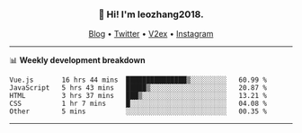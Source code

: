 <h3 align="center">👋 Hi! I'm leozhang2018.</h3>
<p align="center">
  <a href="https://code.leozhang2018.me">Blog</a> •
  <a href="https://twitter.com/leozhang2018">Twitter</a> •
  <a href="https://www.v2ex.com/member/leozhang">V2ex</a> •
  <a href="https://www.instagram.com/leozhanghere">Instagram</a>
</p>

-------

📊 **Weekly development breakdown**
<!--START_SECTION:waka-->
```text
Vue.js       16 hrs 44 mins  ███████████████▒░░░░░░░░░   60.99 % 
JavaScript   5 hrs 43 mins   █████▒░░░░░░░░░░░░░░░░░░░   20.87 % 
HTML         3 hrs 37 mins   ███▒░░░░░░░░░░░░░░░░░░░░░   13.21 % 
CSS          1 hr 7 mins     █░░░░░░░░░░░░░░░░░░░░░░░░   04.08 % 
Other        5 mins          ░░░░░░░░░░░░░░░░░░░░░░░░░   00.35 % 
```
<!--END_SECTION:waka-->
-------
